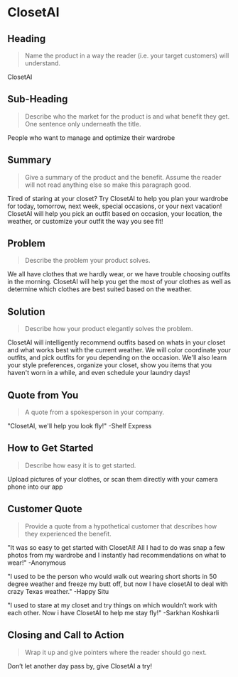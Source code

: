 # ClosetAI #

<!--
> This material was originally posted [here](http://www.quora.com/What-is-Amazons-approach-to-product-development-and-product-management). It is reproduced here for posterities sake.

There is an approach called "working backwards" that is widely used at Amazon. They work backwards from the customer, rather than starting with an idea for a product and trying to bolt customers onto it. While working backwards can be applied to any specific product decision, using this approach is especially important when developing new products or features.

For new initiatives a product manager typically starts by writing an internal press release announcing the finished product. The target audience for the press release is the new/updated product's customers, which can be retail customers or internal users of a tool or technology. Internal press releases are centered around the customer problem, how current solutions (internal or external) fail, and how the new product will blow away existing solutions.

If the benefits listed don't sound very interesting or exciting to customers, then perhaps they're not (and shouldn't be built). Instead, the product manager should keep iterating on the press release until they've come up with benefits that actually sound like benefits. Iterating on a press release is a lot less expensive than iterating on the product itself (and quicker!).

If the press release is more than a page and a half, it is probably too long. Keep it simple. 3-4 sentences for most paragraphs. Cut out the fat. Don't make it into a spec. You can accompany the press release with a FAQ that answers all of the other business or execution questions so the press release can stay focused on what the customer gets. My rule of thumb is that if the press release is hard to write, then the product is probably going to suck. Keep working at it until the outline for each paragraph flows.

Oh, and I also like to write press-releases in what I call "Oprah-speak" for mainstream consumer products. Imagine you're sitting on Oprah's couch and have just explained the product to her, and then you listen as she explains it to her audience. That's "Oprah-speak", not "Geek-speak".

Once the project moves into development, the press release can be used as a touchstone; a guiding light. The product team can ask themselves, "Are we building what is in the press release?" If they find they're spending time building things that aren't in the press release (overbuilding), they need to ask themselves why. This keeps product development focused on achieving the customer benefits and not building extraneous stuff that takes longer to build, takes resources to maintain, and doesn't provide real customer benefit (at least not enough to warrant inclusion in the press release).
 -->

## Heading ##
  > Name the product in a way the reader (i.e. your target customers) will understand.

  ClosetAI

## Sub-Heading ##
  > Describe who the market for the product is and what benefit they get. One sentence only underneath the title.

  People who want to manage and optimize their wardrobe

## Summary ##
  > Give a summary of the product and the benefit. Assume the reader will not read anything else so make this paragraph good.

  Tired of staring at your closet? Try ClosetAI to help you plan your wardrobe for today, tomorrow, next week, special occasions, or your next vacation! ClosetAI will help you pick an outfit based on occasion, your location, the weather, or customize your outfit the way you see fit!

## Problem ##
  > Describe the problem your product solves.

  We all have clothes that we hardly wear, or we have trouble choosing outfits in the morning. ClosetAI will help you get the most of your clothes as well as determine which clothes are best suited based on the weather.

## Solution ##
  > Describe how your product elegantly solves the problem.

  ClosetAI will intelligently recommend outfits based on whats in your closet and what works best with the current weather. We will color coordinate your outfits, and pick outfits for you depending on the occasion. We'll also learn your style preferences, organize your closet, show you items that you haven't worn in a while, and even schedule your laundry days!

## Quote from You ##
  > A quote from a spokesperson in your company.

  "ClosetAI, we'll help you look fly!"
  -Shelf Express

## How to Get Started ##
  > Describe how easy it is to get started.

  Upload pictures of your clothes, or scan them directly with your camera phone into our app

## Customer Quote ##
  > Provide a quote from a hypothetical customer that describes how they experienced the benefit.

  "It was so easy to get started with ClosetAI! All I had to do was snap a few photos from my wardrobe and I instantly had recommendations on what to wear!" -Anonymous

  "I used to be the person who would walk out wearing short shorts in 50 degree weather and freeze my butt off, but now I have closetAI to deal with crazy Texas weather." -Happy Situ

  "I used to stare at my closet and try things on which wouldn’t work with each other. Now i have ClosetAI to help me stay fly!" -Sarkhan Koshkarli

## Closing and Call to Action ##
  > Wrap it up and give pointers where the reader should go next.

  Don’t let another day pass by, give ClosetAI a try!

